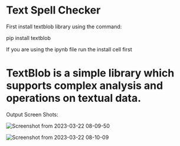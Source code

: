 # Text Spell Checker
First install textblob library using the command:

pip install textblob

If you are using the ipynb file run the install cell first

# TextBlob is a simple library which supports complex analysis and operations on textual data.


Output Screen Shots:

![Screenshot from 2023-03-22 08-09-50](https://user-images.githubusercontent.com/116060493/226802574-23ca3007-99dc-46d0-82be-4ba635cdd93b.png)

![Screenshot from 2023-03-22 08-10-09](https://user-images.githubusercontent.com/116060493/226802585-5e40f739-4b53-44cd-a3cc-7370766b3330.png)
